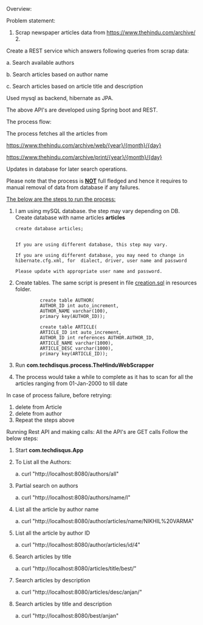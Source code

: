 Overview:

Problem statement:

1. Scrap newspaper articles data from https://www.thehindu.com/archive/ 2.

Create a REST service which answers following queries from scrap data:

a. Search available authors

b. Search articles based on author name

c. Search articles based on article title and description

Used mysql as backend, hibernate as JPA. 

The above API's are developed using Spring boot and REST.



The process flow:

The process fetches all the articles from 

 https://www.thehindu.com/archive/web/{year}/{month}/{day}
 
 https://www.thehindu.com/archive/print/{year}/{month}/{day}
 
 Updates in database for later search operations.
 
 Please note that the process is <u><b>NOT</b></u> full fledged and hence it requires to manual removal of data from database if any failures.
 
 <u>The below are the steps to run the process:</u>
 
 1. I am using mySQL database. the step may vary depending on DB. Create database with name articles <b>articles</b>
 
        create database articles;
        
        
        If you are using different database, this step may vary.
         
        If you are using different database, you may need to change in hibernate.cfg.xml, for  dialect, driver, user name and password
        
        Please update with appropriate user name and password. 
        
 
 2. Create tables. The same script is present in file <u>creation.sql</u> in resources folder.
 
                 create table AUTHOR(
                 AUTHOR_ID int auto_increment,
                 AUTHOR_NAME varchar(100),
                 primary key(AUTHOR_ID));
                 
                 create table ARTICLE(
                 ARTICLE_ID int auto_increment,
                 AUTHOR_ID int references AUTHOR.AUTHOR_ID,
                 ARTICLE_NAME varchar(1000),
                 ARTICLE_DESC varchar(1000),
                 primary key(ARTICLE_ID));
 
 3. Run <b>com.techdisqus.process.TheHinduWebScrapper</b>
 4. The process would take a while to complete as it has to scan for all the articles ranging from 01-Jan-2000 to till date
 
 
 In case of process failure, before retrying:
 1. delete from Article
 2. delete from author
 3. Repeat the steps above
 
 Running Rest API and making calls:
 All the API's are GET calls
 Follow the below steps:
 1. Start <b>com.techdisqus.App</b>
 2. To List all the Authors:
 
    a. curl "http://localhost:8080/authors/all"
    
 3. Partial search on authors
 
    a. curl "http://localhost:8080/authors/name/I"
    
 4. List all the article by author name
 
    a. curl "http://localhost:8080/author/articles/name/NIKHIL%20VARMA"
    
 5. List all the article by author ID
 
    a. curl "http://localhost:8080/author/articles/id/4"
    
 6. Search articles by title
 
    a. curl "http://localhost:8080/articles/title/best/"
    
 7. Search articles by description
 
    a. curl "http://localhost:8080/articles/desc/anjan/"
    
 8. Search articles by title and description
 
    a. curl "http://localhost:8080/best/anjan"
    
 
 
 
 

